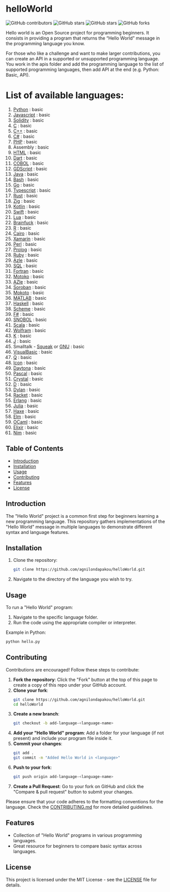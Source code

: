 # helloWorld

![GitHub contributors](https://img.shields.io/github/contributors/agnilondapakou/helloWorld)
![GitHub stars](https://img.shields.io/github/issues/agnilondapakou/helloWorld)
![GitHub stars](https://img.shields.io/github/stars/agnilondapakou/helloWorld)
![GitHub forks](https://img.shields.io/github/forks/agnilondapakou/helloWorld)

Hello world is an Open Source project for programming beginners. It consists in providing a program that returns the “Hello World” message in the programming language you know.

For those who like a challenge and want to make larger contributions, you can create an API in a supported or unsupported programming language. You work in the apis folder and add the programming language to the list of supported programming languages, then add API at the end (e.g. Python: Basic, API).

# List of available languages:

1. [Python](https://www.python.org/) : basic
2. [Javascript](https://developer.mozilla.org/en-US/docs/Web/JavaScript) : basic
3. [Solidity](https://soliditylang.org/) : basic
4. [C](https://www.gnu.org/software/gnu-c-manual/gnu-c-manual.html) : basic
5. [C++](https://isocpp.org/) : basic
6. [C#](https://dotnet.microsoft.com/en-us/languages/csharp) : basic
7. [PHP](https://www.php.net/) : basic
8. Assembly : basic
9. [HTML](https://html.spec.whatwg.org/) : basic
10. [Dart](https://dart.dev/) : basic
11. [COBOL](https://www.ibm.com/docs/en/cobol-zos) : basic
12. [GDScript](https://docs.godotengine.org/en/stable/tutorials/scripting/gdscript/index.html) : basic
13. [Java](https://www.oracle.com/java/) : basic
14. [Bash](https://www.gnu.org/software/bash/) : basic
15. [Go](https://go.dev/) : basic
16. [Typescript](https://www.typescriptlang.org/) : basic
17. [Rust](https://www.rust-lang.org/) : basic
18. [Zig](https://ziglang.org/) : basic
19. [Kotlin](https://kotlinlang.org/) : basic
20. [Swift](https://www.swift.org/) : basic
21. [Lua](https://www.lua.org/) : basic
22. [Brainfuck](https://brainfuck.org/) : basic
23. [R](https://www.r-project.org/) : basic
24. [Cairo](https://www.cairo-lang.org/) : basic
25. [Xamarin](https://dotnet.microsoft.com/en-us/apps/xamarin) : basic
26. [Perl](https://www.perl.org/) : basic
27. [Prolog](https://www.swi-prolog.org/) : basic
28. [Ruby](https://www.ruby-lang.org/en/) : basic
29. [Azle](https://demergent-labs.github.io/azle/) : basic
30. [SQL](https://www.iso.org/standard/76583.html) : basic
31. [Fortran](https://fortran-lang.org/) : basic
32. [Motoko](https://internetcomputer.org/docs/current/motoko/main/getting-started/motoko-introduction) : basic
33. [AZle](https://github.com/demergent-labs) : basic
34. [Soroban](https://developers.stellar.org/) : basic
35. [Mokoto](https://internetcomputer.org/docs/current/motoko/main/getting-started/motoko-introduction) : basic
36. [MATLAB](https://www.mathworks.com/products/matlab.html) : basic
37. [Haskell](https://www.haskell.org/) : basic
38. [Scheme](https://www.scheme.org/) : basic
39. [F#](https://fsharp.org/) : basic
40. [SNOBOL](https://www.regressive.org/snobol4/) : basic
41. [Scala](https://www.scala-lang.org/) : basic
42. [Wolfram](https://www.wolfram.com/language/) : basic
43. [K](https://kx.com/) : basic
44. [J](https://www.jsoftware.com/#/) : basic
45. Smalltalk - [Squeak](https://squeak.org/) or [GNU](https://www.gnu.org/software/smalltalk/) : basic
46. [VisualBasic](https://learn.microsoft.com/en-us/dotnet/visual-basic/) : basic
47. [Q](https://code.kx.com/q/) : basic
48. [Icon](https://www2.cs.arizona.edu/icon/) : basic
49. [Daytona](https://daytona.io/) : basic
50. [Pascal](https://www.freepascal.org/) : basic
51. [Crystal](https://www.crystalknows.com/) : basic
52. [D](https://www.d-id.com/api/) : basic
53. [Dylan](https://opendylan.org/) : basic
54. [Racket](https://racket-lang.org/) : basic
55. [Erlang](https://www.erlang.org/) : basic
56. [Julia](https://julialang.org) : basic
57. [Haxe](https://haxe.org/) : basic
58. [Elm](https://guide.elm-lang.org/) : basic
59. [OCaml](https://ocaml.org/) : basic
60. [Elixir](https://elixir-lang.org/) : basic
61. [Nim](https://nim-lang.org/) : basic
## Table of Contents

- [Introduction](#introduction)
- [Installation](#installation)
- [Usage](#usage)
- [Contributing](#contributing)
- [Features](#features)
- [License](#license)

## Introduction

The "Hello World" project is a common first step for beginners learning a new programming language. This repository gathers implementations of the "Hello World" message in multiple languages to demonstrate different syntax and language features.

## Installation

1. Clone the repository:
   ```bash
   git clone https://github.com/agnilondapakou/helloWorld.git
   ```
2. Navigate to the directory of the language you wish to try.

## Usage

To run a "Hello World" program:

1. Navigate to the specific language folder.
2. Run the code using the appropriate compiler or interpreter.

Example in Python:

```bash
python hello.py
```

## Contributing

Contributions are encouraged! Follow these steps to contribute:

1. **Fork the repository**: Click the "Fork" button at the top of this page to create a copy of this repo under your GitHub account.
2. **Clone your fork**:
   ```bash
   git clone https://github.com/agnilondapakou/helloWorld.git
   cd helloWorld
   ```
3. **Create a new branch**:
   ```bash
   git checkout -b add-language-<language-name>
   ```
4. **Add your "Hello World" program**: Add a folder for your language (if not present) and include your program file inside it.
5. **Commit your changes**:
   ```bash
   git add .
   git commit -m "Added Hello World in <language>"
   ```
6. **Push to your fork**:
   ```bash
   git push origin add-language-<language-name>
   ```
7. **Create a Pull Request**: Go to your fork on GitHub and click the "Compare & pull request" button to submit your changes.

Please ensure that your code adheres to the formatting conventions for the language. Check the [CONTRIBUTING.md](https://github.com/agnilondapakou/helloWorld/blob/main/CONTRIBUTING.md) for more detailed guidelines.

## Features

- Collection of "Hello World" programs in various programming languages.
- Great resource for beginners to compare basic syntax across languages.

## License

This project is licensed under the MIT License - see the [LICENSE](https://github.com/agnilondapakou/helloWorld/blob/main/LICENSE) file for details.
